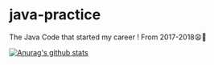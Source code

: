 # java-practice
The Java Code that started my career ! From 2017-2018😩🥶

[![Anurag's github stats](https://github-readme-stats.vercel.app/api?username=ayaanzhaque)](https://github.com/anuraghazra/github-readme-stats)
